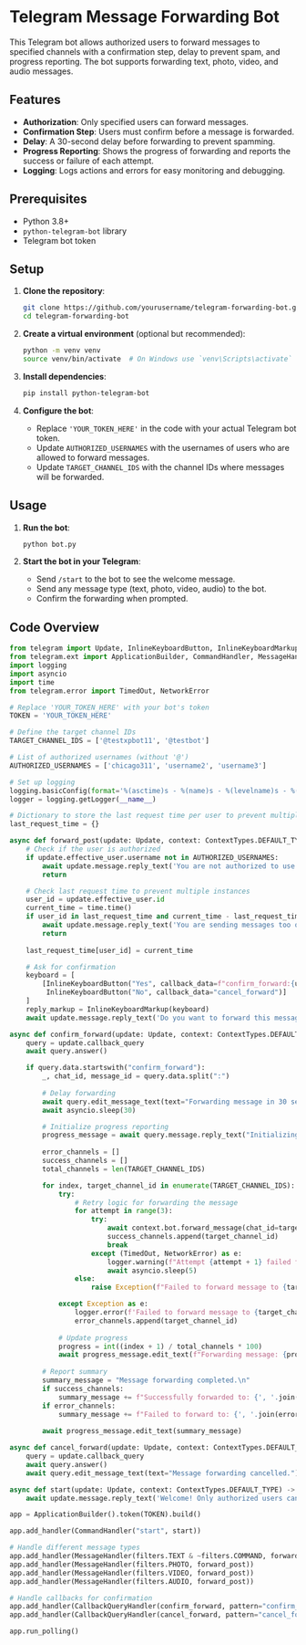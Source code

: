 # Telegram Message Forwarding Bot

This Telegram bot allows authorized users to forward messages to specified channels with a confirmation step, delay to prevent spam, and progress reporting. The bot supports forwarding text, photo, video, and audio messages.

## Features

- **Authorization**: Only specified users can forward messages.
- **Confirmation Step**: Users must confirm before a message is forwarded.
- **Delay**: A 30-second delay before forwarding to prevent spamming.
- **Progress Reporting**: Shows the progress of forwarding and reports the success or failure of each attempt.
- **Logging**: Logs actions and errors for easy monitoring and debugging.

## Prerequisites

- Python 3.8+
- `python-telegram-bot` library
- Telegram bot token

## Setup

1. **Clone the repository**:
    ```sh
    git clone https://github.com/yourusername/telegram-forwarding-bot.git
    cd telegram-forwarding-bot
    ```

2. **Create a virtual environment** (optional but recommended):
    ```sh
    python -m venv venv
    source venv/bin/activate  # On Windows use `venv\Scripts\activate`
    ```

3. **Install dependencies**:
    ```sh
    pip install python-telegram-bot
    ```

4. **Configure the bot**:
    - Replace `'YOUR_TOKEN_HERE'` in the code with your actual Telegram bot token.
    - Update `AUTHORIZED_USERNAMES` with the usernames of users who are allowed to forward messages.
    - Update `TARGET_CHANNEL_IDS` with the channel IDs where messages will be forwarded.

## Usage

1. **Run the bot**:
    ```sh
    python bot.py
    ```

2. **Start the bot in your Telegram**:
    - Send `/start` to the bot to see the welcome message.
    - Send any message type (text, photo, video, audio) to the bot.
    - Confirm the forwarding when prompted.

## Code Overview

```python
from telegram import Update, InlineKeyboardButton, InlineKeyboardMarkup
from telegram.ext import ApplicationBuilder, CommandHandler, MessageHandler, filters, ContextTypes, CallbackQueryHandler
import logging
import asyncio
import time
from telegram.error import TimedOut, NetworkError

# Replace 'YOUR_TOKEN_HERE' with your bot's token
TOKEN = 'YOUR_TOKEN_HERE'

# Define the target channel IDs
TARGET_CHANNEL_IDS = ['@testxpbot11', '@testbot']

# List of authorized usernames (without '@')
AUTHORIZED_USERNAMES = ['chicago311', 'username2', 'username3']

# Set up logging
logging.basicConfig(format='%(asctime)s - %(name)s - %(levelname)s - %(message)s', level=logging.INFO)
logger = logging.getLogger(__name__)

# Dictionary to store the last request time per user to prevent multiple instances
last_request_time = {}

async def forward_post(update: Update, context: ContextTypes.DEFAULT_TYPE) -> None:
    # Check if the user is authorized
    if update.effective_user.username not in AUTHORIZED_USERNAMES:
        await update.message.reply_text('You are not authorized to use this bot for forwarding messages.')
        return

    # Check last request time to prevent multiple instances
    user_id = update.effective_user.id
    current_time = time.time()
    if user_id in last_request_time and current_time - last_request_time[user_id] < 30:
        await update.message.reply_text('You are sending messages too quickly. Please wait a moment before trying again.')
        return
    
    last_request_time[user_id] = current_time

    # Ask for confirmation
    keyboard = [
        [InlineKeyboardButton("Yes", callback_data=f"confirm_forward:{update.message.chat_id}:{update.message.message_id}"),
         InlineKeyboardButton("No", callback_data="cancel_forward")]
    ]
    reply_markup = InlineKeyboardMarkup(keyboard)
    await update.message.reply_text('Do you want to forward this message?', reply_markup=reply_markup)

async def confirm_forward(update: Update, context: ContextTypes.DEFAULT_TYPE) -> None:
    query = update.callback_query
    await query.answer()

    if query.data.startswith("confirm_forward"):
        _, chat_id, message_id = query.data.split(":")
        
        # Delay forwarding
        await query.edit_message_text(text="Forwarding message in 30 seconds...")
        await asyncio.sleep(30)

        # Initialize progress reporting
        progress_message = await query.message.reply_text("Initializing forwarding...")
        
        error_channels = []
        success_channels = []
        total_channels = len(TARGET_CHANNEL_IDS)

        for index, target_channel_id in enumerate(TARGET_CHANNEL_IDS):
            try:
                # Retry logic for forwarding the message
                for attempt in range(3):
                    try:
                        await context.bot.forward_message(chat_id=target_channel_id, from_chat_id=chat_id, message_id=message_id)
                        success_channels.append(target_channel_id)
                        break
                    except (TimedOut, NetworkError) as e:
                        logger.warning(f"Attempt {attempt + 1} failed for {target_channel_id}: {e}")
                        await asyncio.sleep(5)
                else:
                    raise Exception(f"Failed to forward message to {target_channel_id} after 3 attempts")

            except Exception as e:
                logger.error(f'Failed to forward message to {target_channel_id}: {e}')
                error_channels.append(target_channel_id)
            
            # Update progress
            progress = int((index + 1) / total_channels * 100)
            await progress_message.edit_text(f"Forwarding message: {progress}% completed")
        
        # Report summary
        summary_message = "Message forwarding completed.\n"
        if success_channels:
            summary_message += f"Successfully forwarded to: {', '.join(success_channels)}\n"
        if error_channels:
            summary_message += f"Failed to forward to: {', '.join(error_channels)}"
        
        await progress_message.edit_text(summary_message)

async def cancel_forward(update: Update, context: ContextTypes.DEFAULT_TYPE) -> None:
    query = update.callback_query
    await query.answer()
    await query.edit_message_text(text="Message forwarding cancelled.")

async def start(update: Update, context: ContextTypes.DEFAULT_TYPE) -> None:
    await update.message.reply_text('Welcome! Only authorized users can forward messages using this bot.')

app = ApplicationBuilder().token(TOKEN).build()

app.add_handler(CommandHandler("start", start))

# Handle different message types
app.add_handler(MessageHandler(filters.TEXT & ~filters.COMMAND, forward_post))
app.add_handler(MessageHandler(filters.PHOTO, forward_post))
app.add_handler(MessageHandler(filters.VIDEO, forward_post))
app.add_handler(MessageHandler(filters.AUDIO, forward_post))

# Handle callbacks for confirmation
app.add_handler(CallbackQueryHandler(confirm_forward, pattern="confirm_forward"))
app.add_handler(CallbackQueryHandler(cancel_forward, pattern="cancel_forward"))

app.run_polling()
